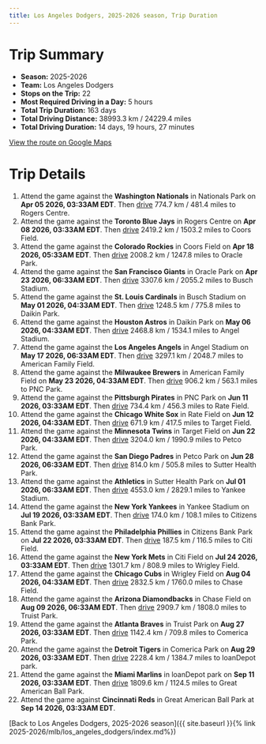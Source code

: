 ```yaml
---
title: Los Angeles Dodgers, 2025-2026 season, Trip Duration
---
```


# Trip Summary
- **Season:** 2025-2026
- **Team:** Los Angeles Dodgers
- **Stops on the Trip:** 22
- **Most Required Driving in a Day:** 5 hours
- **Total Trip Duration:** 163 days
- **Total Driving Distance:** 38993.3 km / 24229.4 miles
- **Total Driving Duration:** 14 days, 19 hours, 27 minutes

[View the route on Google Maps](https://www.google.com/maps/dir/Nationals+Park+Washington/Rogers+Centre+Toronto/Coors+Field+Denver/Oracle+Park+San+Francisco/Busch+Stadium+St.+Louis/Daikin+Park+Houston/Angel+Stadium+Anaheim/American+Family+Field+Milwaukee/PNC+Park+Pittsburgh/Rate+Field+Chicago/Target+Field+Minneapolis/Petco+Park+San+Diego/Sutter+Health+Park+Sacramento/Yankee+Stadium+Bronx/Citizens+Bank+Park+Philadelphia/Citi+Field+Flushing/Wrigley+Field+Chicago/Chase+Field+Phoenix/Truist+Park+Atlanta/Comerica+Park+Detroit/loanDepot+park+Miami/Great+American+Ball+Park+Cincinnati)

# Trip Details
1. Attend the game against the **Washington Nationals** in Nationals Park on **Apr 05 2026, 03:33AM EDT**. Then [drive](https://www.google.com/maps/dir/Nationals+Park+Washington/Rogers+Centre+Toronto) 774.7 km / 481.4 miles to Rogers Centre.
2. Attend the game against the **Toronto Blue Jays** in Rogers Centre on **Apr 08 2026, 03:33AM EDT**. Then [drive](https://www.google.com/maps/dir/Rogers+Centre+Toronto/Coors+Field+Denver) 2419.2 km / 1503.2 miles to Coors Field.
3. Attend the game against the **Colorado Rockies** in Coors Field on **Apr 18 2026, 05:33AM EDT**. Then [drive](https://www.google.com/maps/dir/Coors+Field+Denver/Oracle+Park+San+Francisco) 2008.2 km / 1247.8 miles to Oracle Park.
4. Attend the game against the **San Francisco Giants** in Oracle Park on **Apr 23 2026, 06:33AM EDT**. Then [drive](https://www.google.com/maps/dir/Oracle+Park+San+Francisco/Busch+Stadium+St.+Louis) 3307.6 km / 2055.2 miles to Busch Stadium.
5. Attend the game against the **St. Louis Cardinals** in Busch Stadium on **May 01 2026, 04:33AM EDT**. Then [drive](https://www.google.com/maps/dir/Busch+Stadium+St.+Louis/Daikin+Park+Houston) 1248.5 km / 775.8 miles to Daikin Park.
6. Attend the game against the **Houston Astros** in Daikin Park on **May 06 2026, 04:33AM EDT**. Then [drive](https://www.google.com/maps/dir/Daikin+Park+Houston/Angel+Stadium+Anaheim) 2468.8 km / 1534.1 miles to Angel Stadium.
7. Attend the game against the **Los Angeles Angels** in Angel Stadium on **May 17 2026, 06:33AM EDT**. Then [drive](https://www.google.com/maps/dir/Angel+Stadium+Anaheim/American+Family+Field+Milwaukee) 3297.1 km / 2048.7 miles to American Family Field.
8. Attend the game against the **Milwaukee Brewers** in American Family Field on **May 23 2026, 04:33AM EDT**. Then [drive](https://www.google.com/maps/dir/American+Family+Field+Milwaukee/PNC+Park+Pittsburgh) 906.2 km / 563.1 miles to PNC Park.
9. Attend the game against the **Pittsburgh Pirates** in PNC Park on **Jun 11 2026, 03:33AM EDT**. Then [drive](https://www.google.com/maps/dir/PNC+Park+Pittsburgh/Rate+Field+Chicago) 734.4 km / 456.3 miles to Rate Field.
10. Attend the game against the **Chicago White Sox** in Rate Field on **Jun 12 2026, 04:33AM EDT**. Then [drive](https://www.google.com/maps/dir/Rate+Field+Chicago/Target+Field+Minneapolis) 671.9 km / 417.5 miles to Target Field.
11. Attend the game against the **Minnesota Twins** in Target Field on **Jun 22 2026, 04:33AM EDT**. Then [drive](https://www.google.com/maps/dir/Target+Field+Minneapolis/Petco+Park+San+Diego) 3204.0 km / 1990.9 miles to Petco Park.
12. Attend the game against the **San Diego Padres** in Petco Park on **Jun 28 2026, 06:33AM EDT**. Then [drive](https://www.google.com/maps/dir/Petco+Park+San+Diego/Sutter+Health+Park+Sacramento) 814.0 km / 505.8 miles to Sutter Health Park.
13. Attend the game against the **Athletics** in Sutter Health Park on **Jul 01 2026, 06:33AM EDT**. Then [drive](https://www.google.com/maps/dir/Sutter+Health+Park+Sacramento/Yankee+Stadium+Bronx) 4553.0 km / 2829.1 miles to Yankee Stadium.
14. Attend the game against the **New York Yankees** in Yankee Stadium on **Jul 19 2026, 03:33AM EDT**. Then [drive](https://www.google.com/maps/dir/Yankee+Stadium+Bronx/Citizens+Bank+Park+Philadelphia) 174.0 km / 108.1 miles to Citizens Bank Park.
15. Attend the game against the **Philadelphia Phillies** in Citizens Bank Park on **Jul 22 2026, 03:33AM EDT**. Then [drive](https://www.google.com/maps/dir/Citizens+Bank+Park+Philadelphia/Citi+Field+Flushing) 187.5 km / 116.5 miles to Citi Field.
16. Attend the game against the **New York Mets** in Citi Field on **Jul 24 2026, 03:33AM EDT**. Then [drive](https://www.google.com/maps/dir/Citi+Field+Flushing/Wrigley+Field+Chicago) 1301.7 km / 808.9 miles to Wrigley Field.
17. Attend the game against the **Chicago Cubs** in Wrigley Field on **Aug 04 2026, 04:33AM EDT**. Then [drive](https://www.google.com/maps/dir/Wrigley+Field+Chicago/Chase+Field+Phoenix) 2832.5 km / 1760.0 miles to Chase Field.
18. Attend the game against the **Arizona Diamondbacks** in Chase Field on **Aug 09 2026, 06:33AM EDT**. Then [drive](https://www.google.com/maps/dir/Chase+Field+Phoenix/Truist+Park+Atlanta) 2909.7 km / 1808.0 miles to Truist Park.
19. Attend the game against the **Atlanta Braves** in Truist Park on **Aug 27 2026, 03:33AM EDT**. Then [drive](https://www.google.com/maps/dir/Truist+Park+Atlanta/Comerica+Park+Detroit) 1142.4 km / 709.8 miles to Comerica Park.
20. Attend the game against the **Detroit Tigers** in Comerica Park on **Aug 29 2026, 03:33AM EDT**. Then [drive](https://www.google.com/maps/dir/Comerica+Park+Detroit/loanDepot+park+Miami) 2228.4 km / 1384.7 miles to loanDepot park.
21. Attend the game against the **Miami Marlins** in loanDepot park on **Sep 11 2026, 03:33AM EDT**. Then [drive](https://www.google.com/maps/dir/loanDepot+park+Miami/Great+American+Ball+Park+Cincinnati) 1809.6 km / 1124.5 miles to Great American Ball Park.
22. Attend the game against **Cincinnati Reds** in Great American Ball Park at **Sep 14 2026, 03:33AM EDT**.

[Back to Los Angeles Dodgers, 2025-2026 season]({{ site.baseurl }}{% link 2025-2026/mlb/los_angeles_dodgers/index.md%})
